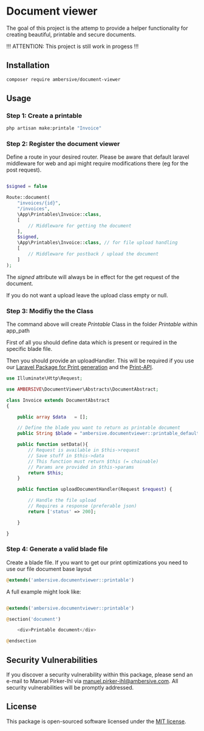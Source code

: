 # Document viewer

The goal of this project is the attemp to provide a helper functionality for creating beautiful, printable and secure documents.

!!! ATTENTION: This project is still work in progess !!! 

## Installation

```bash
composer require ambersive/document-viewer
```

## Usage

### Step 1: Create a printable

```bash
php artisan make:printale "Invoice"
```

### Step 2: Register the document viewer

Define a route in your desired router. Please be aware that default laravel middleware for web and api might require modifications there (eg for the post request).

```php

$signed = false

Route::document(
    "invoices/{id}", 
    "/invoices",
    \App\Printables\Invoice::class, 
    [
        // Middleware for getting the document
    ], 
    $signed, 
    \App\Printables\Invoice::class, // for file upload handling
    [
        // Middleware for postback / upload the document
    ]
);

```

The *signed* attribute will always be in effect for the get request of the document.

If you do not want a upload leave the upload class empty or null.

### Step 3: Modifiy the the Class

The command above will create *Printable* Class in the folder *Printable* within app_path

First of all you should define data which is present or required in the specific blade file.

Then you should provide an uploadHandler. This will be required if you use our [Laravel Package for Print generation](https://github.com/AMBERSIVE/laravel-print-api) and the [Print-API](https://github.com/AMBERSIVE/print-api).

```php
use Illuminate\Http\Request;

use AMBERSIVE\DocumentViewer\Abstracts\DocumentAbstract;

class Invoice extends DocumentAbstract
{

    public array $data   = [];

    // Define the blade you want to return as printable document
    public String $blade = "ambersive.documentviewer::printable_default";

    public function setData(){
        // Request is available in $this->request
        // Save stuff in $this->data
        // This function must return $this (= chainable)
        // Params are provided in $this->params
        return $this;
    }

    public function uploadDocumentHandler(Request $request) {

        // Handle the file upload
        // Requires a response (preferable json)
        return ['status' => 200];

    }

}
```

### Step 4: Generate a valid blade file

Create a blade file. If you want to get our print optimizations you need to use our file document base layout

```php
@extends('ambersive.documentviewer::printable')
```

A full example might look like:

```php

@extends('ambersive.documentviewer::printable')

@section('document')

    <div>Printable document</div>

@endsection

``` 

## Security Vulnerabilities

If you discover a security vulnerability within this package, please send an e-mail to Manuel Pirker-Ihl via [manuel.pirker-ihl@ambersive.com](mailto:manuel.pirker-ihl@ambersive.com). All security vulnerabilities will be promptly addressed.

## License

This package is open-sourced software licensed under the [MIT license](https://opensource.org/licenses/MIT).